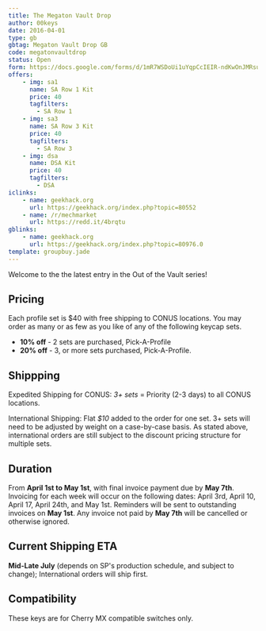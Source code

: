 ```yaml
---
title: The Megaton Vault Drop
author: 00keys
date: 2016-04-01
type: gb
gbtag: Megaton Vault Drop GB
code: megatonvaultdrop
status: Open
form: https://docs.google.com/forms/d/1mR7WSDoUi1uYqpCcIEIR-ndKwOnJMRsumz8UChLjMxg/viewform 
offers:
    - img: sa1
      name: SA Row 1 Kit
      price: 40
      tagfilters:
        - SA Row 1
    - img: sa3
      name: SA Row 3 Kit
      price: 40
      tagfilters:
        - SA Row 3
    - img: dsa
      name: DSA Kit
      price: 40
      tagfilters:
        - DSA
iclinks:
    - name: geekhack.org
      url: https://geekhack.org/index.php?topic=80552
    - name: /r/mechmarket
      url: https://redd.it/4brqtu
gblinks:
    - name: geekhack.org
      url: https://geekhack.org/index.php?topic=80976.0
template: groupbuy.jade
---
```


Welcome to the the latest entry in the Out of the Vault series!

<span class="more">

Pricing
-------

Each profile set is $40 with free shipping to CONUS locations. You may order as many or as few as you like of any of the following keycap sets. 

- **10% off** -  2 sets are purchased, Pick-A-Profile
- **20% off** -  3, or more sets purchased, Pick-A-Profile.

Shippping
---------

Expedited Shipping for CONUS: *3+ sets* = Priority (2-3 days) to all CONUS locations.

International Shipping: Flat *$10* added to the order for one set. 3+ sets will need to be adjusted by weight on a case-by-case basis. As stated above, international orders are still subject to the discount pricing structure for multiple sets.

Duration
---------

From **April 1st to May 1st**, with final invoice payment due by **May 7th**.  Invoicing for each week will occur on the following dates: April 3rd, April 10, April 17, April 24th, and May 1st. Reminders will be sent to outstanding invoices on **May 1st**. Any invoice not paid by **May 7th** will be cancelled or otherwise ignored.

Current Shipping ETA
---------------------

**Mid-Late July** (depends on SP's production schedule, and subject to change); International orders will ship first. 

Compatibility 
-------

These keys are for Cherry MX compatible switches only. 
